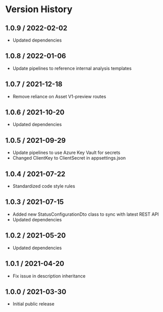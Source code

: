 # Version History

## 1.0.9 / 2022-02-02

- Updated dependencies

## 1.0.8 / 2022-01-06

- Update pipelines to reference internal analysis templates

## 1.0.7 / 2021-12-18

- Remove reliance on Asset V1-preview routes

## 1.0.6 / 2021-10-20

- Updated dependencies

## 1.0.5 / 2021-09-29

- Update pipelines to use Azure Key Vault for secrets
- Changed ClientKey to ClientSecret in appsettings.json

## 1.0.4 / 2021-07-22

- Standardized code style rules

## 1.0.3 / 2021-07-15

- Added new StatusConfigurationDto class to sync with latest REST API
- Updated dependencies

## 1.0.2 / 2021-05-20

- Updated dependencies

## 1.0.1 / 2021-04-20

- Fix issue in description inheritance

## 1.0.0 / 2021-03-30

- Initial public release
